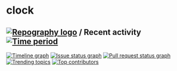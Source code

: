 # clock

## [![Repography logo](https://images.repography.com/logo.svg)](https://repography.com) / Recent activity [![Time period](https://images.repography.com/25090587/bibinthomas123/clock/recent-activity/c0c32801f245a0b00cb170efc0600cb7_badge.svg)](https://repography.com)
[![Timeline graph](https://images.repography.com/25090587/bibinthomas123/clock/recent-activity/c0c32801f245a0b00cb170efc0600cb7_timeline.svg)](https://github.com/bibinthomas123/clock/commits)
[![Issue status graph](https://images.repography.com/25090587/bibinthomas123/clock/recent-activity/c0c32801f245a0b00cb170efc0600cb7_issues.svg)](https://github.com/bibinthomas123/clock/issues)
[![Pull request status graph](https://images.repography.com/25090587/bibinthomas123/clock/recent-activity/c0c32801f245a0b00cb170efc0600cb7_prs.svg)](https://github.com/bibinthomas123/clock/pulls)
[![Trending topics](https://images.repography.com/25090587/bibinthomas123/clock/recent-activity/c0c32801f245a0b00cb170efc0600cb7_words.svg)](https://github.com/bibinthomas123/clock/commits)
[![Top contributors](https://images.repography.com/25090587/bibinthomas123/clock/recent-activity/c0c32801f245a0b00cb170efc0600cb7_users.svg)](https://github.com/bibinthomas123/clock/graphs/contributors)

